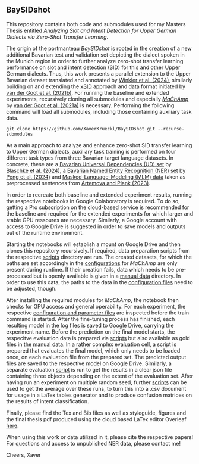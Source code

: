 ## BaySIDshot

This repository contains both code and submodules used for my Masters Thesis entitled _Analyzing Slot and Intent Detection for Upper German Dialects via Zero-Shot Transfer Learning_.

The origin of the portmanteau *BaySIDshot* is rooted in the creation of a new additional Bavarian test and validation set depicting the dialect spoken in the Munich region in order to further analyze zero-shot transfer learning performance on slot and intent detection (SID) for this and other Upper German dialects.
Thus, this work presents a parallel extension to the Upper Bavarian dataset translated and annotated by [Winkler et al. (2024)](https://aclanthology.org/2024.lrec-main.1297/), similarly building on and extending the [xSID](https://github.com/mainlp/xsid) approach and data format initiated by [van der Goot et al. (2021b)](https://aclanthology.org/2021.naacl-main.197/). 
For running the baseline and extended experiments, recursively cloning all submodules and especially [_MaChAmp_](https://github.com/machamp-nlp/machamp) by [van der Goot et al. (2021a)](https://aclanthology.org/2021.eacl-demos.22/) is necessary.
Performing the following command will load all submodules, including those containing auxiliary task data.
```
git clone https://github.com/XaverKrueckl/BaySIDshot.git --recurse-submodules
```
As a main approach to analyze and enhance zero-shot SID transfer learning to Upper German dialects, auxiliary task training is performed on four different task types from three Bavarian target language datasets.
In concrete, these are a [Bavarian Universal Dependencies (UD) set](https://github.com/UniversalDependencies/UD_Bavarian-MaiBaam) by [Blaschke et al. (2024)](https://aclanthology.org/2024.lrec-main.953/), a [Bavarian Named Entity Recognition (NER) set](https://github.com/mainlp/BarNER/tree/main/data/BarNER-final) by [Peng et al. (2024)](https://aclanthology.org/2024.lrec-main.1262/) and [Masked-Language-Modeling (MLM) data](https://github.com/mainlp/dialect-BLI/blob/main/labelled_data/bitext/bar/ann_1.csv) taken as preprocessed sentences from [Artemova and Plank (2023)](https://aclanthology.org/2023.nodalida-1.39/).

In order to recreate both baseline and extended experiment results, running the respective notebooks in Google Colaboratory is required.
To do so, getting a Pro subscription on the cloud-based service is recommended for the baseline and required for the extended experiments for which larger and stable GPU ressoures are necessary.
Similarly, a Google account with access to Google Drive is suggested in order to save models and outputs out of the runtime environment.

Starting the notebooks will establish a mount on Google Drive and then clones this repository recursively.
If required, data preparation scripts from the respecitve [scripts](https://github.com/XaverKrueckl/BaySIDshot/tree/main/scripts) directory are run.
The created datasets, for which the paths are set accordingly in the [configurations](https://github.com/XaverKrueckl/BaySIDshot/tree/main/configs) for _MaChAmp_ are only present during runtime.
If their creation fails, data which needs to be pre-processed but is openly available is given in a [manual data](https://github.com/XaverKrueckl/BaySIDshot/tree/main/manual_data) directory.
In order to use this data, the paths to the data in the [configuration files](https://github.com/XaverKrueckl/BaySIDshot/tree/main/configs) need to be adjusted, though.

After installing the required modules for _MaChAmp_, the notebook then checks for GPU access and general operability.
For each experiment, the respective [configuration and parameter files](https://github.com/XaverKrueckl/BaySIDshot/tree/main/configs) are inspected before the train command is started.
After the fine-tuning process has finished, each resulting model in the log files is saved to Google Drive, carrying the experiment name.
Before the prediction on the final model starts, the respecitve evaluation data is prepared via [scripts](https://github.com/XaverKrueckl/BaySIDshot/tree/main/scripts) but also available as gold files in the [manual data](https://github.com/XaverKrueckl/BaySIDshot/tree/main/manual_data).
In a rather complex evaluation cell, a script is prepared that evaluates the final model, which only needs to be loaded once, on each evaluation file from the prepared set. 
The predicted output files are saved to the respective model on Google Drive.
Similarly, a separate evaluation [script](https://github.com/XaverKrueckl/BaySIDshot/tree/main/scripts) is run to get the results in a clear json file containing three objects depending on the extent of the evaluation set.
After having run an experiment on multiple random seed, further [scripts](https://github.com/XaverKrueckl/BaySIDshot/tree/main/scripts) can be used to get the average over these runs, to turn this into a .csv document for usage in a LaTex tables generator and to produce confusion matrices on the results of intent classification.

Finally, please find the Tex and Bib files as well as styleguide, figures and the final thesis pdf produced using the cloud based LaTex editor Overleaf [here](https://github.com/XaverKrueckl/BaySIDshot/tree/main/thesis).

When using this work or data utilized in it, please cite the respective papers!
For questions and access to unpublished NER data, please contact me!

Cheers,
Xaver
